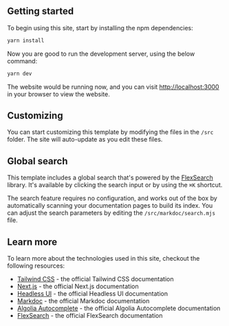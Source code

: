 ## Getting started

To begin using this site, start by installing the npm dependencies:

```bash
yarn install
```

Now you are good to run the development server, using the below command:

```bash
yarn dev
```

The website would be running now, and you can visit [http://localhost:3000](http://localhost:3000) in your browser to view the website.

## Customizing

You can start customizing this template by modifying the files in the `/src` folder. The site will auto-update as you edit these files.

## Global search

This template includes a global search that's powered by the [FlexSearch](https://github.com/nextapps-de/flexsearch) library. It's available by clicking the search input or by using the `⌘K` shortcut.

The search feature requires no configuration, and works out of the box by automatically scanning your documentation pages to build its index.
You can adjust the search parameters by editing the `/src/markdoc/search.mjs` file.

## Learn more

To learn more about the technologies used in this site, checkout the following resources:

- [Tailwind CSS](https://tailwindcss.com/docs) - the official Tailwind CSS documentation
- [Next.js](https://nextjs.org/docs) - the official Next.js documentation
- [Headless UI](https://headlessui.dev) - the official Headless UI documentation
- [Markdoc](https://markdoc.io) - the official Markdoc documentation
- [Algolia Autocomplete](https://www.algolia.com/doc/ui-libraries/autocomplete/introduction/what-is-autocomplete/) - the official Algolia Autocomplete documentation
- [FlexSearch](https://github.com/nextapps-de/flexsearch) - the official FlexSearch documentation
